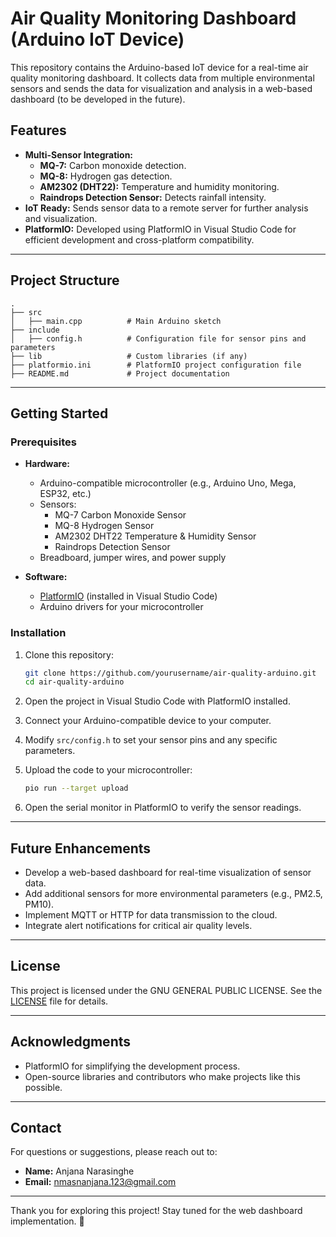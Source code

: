 # Air Quality Monitoring Dashboard (Arduino IoT Device)

This repository contains the Arduino-based IoT device for a real-time air quality monitoring dashboard. It collects data from multiple environmental sensors and sends the data for visualization and analysis in a web-based dashboard (to be developed in the future).

## Features

- **Multi-Sensor Integration:** 
  - **MQ-7:** Carbon monoxide detection.
  - **MQ-8:** Hydrogen gas detection.
  - **AM2302 (DHT22):** Temperature and humidity monitoring.
  - **Raindrops Detection Sensor:** Detects rainfall intensity.
- **IoT Ready:** Sends sensor data to a remote server for further analysis and visualization.
- **PlatformIO:** Developed using PlatformIO in Visual Studio Code for efficient development and cross-platform compatibility.

---

## Project Structure

```
.
├── src
│   ├── main.cpp          # Main Arduino sketch
├── include
│   ├── config.h          # Configuration file for sensor pins and parameters
├── lib                   # Custom libraries (if any)
├── platformio.ini        # PlatformIO project configuration file
├── README.md             # Project documentation
```

---

## Getting Started

### Prerequisites

- **Hardware:**
  - Arduino-compatible microcontroller (e.g., Arduino Uno, Mega, ESP32, etc.)
  - Sensors:
    - MQ-7 Carbon Monoxide Sensor
    - MQ-8 Hydrogen Sensor
    - AM2302 DHT22 Temperature & Humidity Sensor
    - Raindrops Detection Sensor
  - Breadboard, jumper wires, and power supply

- **Software:**
  - [PlatformIO](https://platformio.org/) (installed in Visual Studio Code)
  - Arduino drivers for your microcontroller

### Installation

1. Clone this repository:
   ```bash
   git clone https://github.com/yourusername/air-quality-arduino.git
   cd air-quality-arduino
   ```

2. Open the project in Visual Studio Code with PlatformIO installed.

3. Connect your Arduino-compatible device to your computer.

4. Modify `src/config.h` to set your sensor pins and any specific parameters.

5. Upload the code to your microcontroller:
   ```bash
   pio run --target upload
   ```

6. Open the serial monitor in PlatformIO to verify the sensor readings.

---

## Future Enhancements

- Develop a web-based dashboard for real-time visualization of sensor data.
- Add additional sensors for more environmental parameters (e.g., PM2.5, PM10).
- Implement MQTT or HTTP for data transmission to the cloud.
- Integrate alert notifications for critical air quality levels.

---

## License

This project is licensed under the GNU GENERAL PUBLIC LICENSE. See the [LICENSE](LICENSE) file for details.

---

## Acknowledgments

- PlatformIO for simplifying the development process.
- Open-source libraries and contributors who make projects like this possible.

---

## Contact

For questions or suggestions, please reach out to:
- **Name:** Anjana Narasinghe
- **Email:** nmasnanjana.123@gmail.com

---

Thank you for exploring this project! Stay tuned for the web dashboard implementation. 🚀
